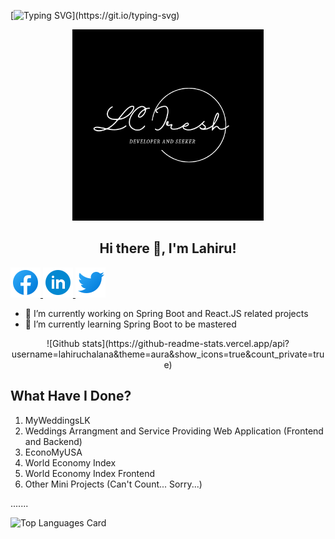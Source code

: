 [![Typing SVG](https://readme-typing-svg.herokuapp.com?multiline=true&width=500&lines=Full-Stack+Web+Developer.+Let's+Enjoy+Coding.)](https://git.io/typing-svg)

<p align="center">
  <img width="306" src="https://github.com/lahiruchalana/lahiruchalana/blob/main/assets/lcIresh.png" />
</p>  

<h2 align="center">Hi there 👋, I'm Lahiru!</h2>

<a href="https://www.facebook.com/lahiru.chalana.1">
    <img src="https://github.com/lahiruchalana/lahiruchalana/blob/main/assets/icons8-facebook-48.png"/>
</a>

<a href="https://www.linkedin.com/in/lahiru-chalana-622749155/">
    <img src="https://github.com/lahiruchalana/lahiruchalana/blob/main/assets/icons8-linkedin-circled-48.png"/>
</a>

<a href="https://twitter.com/ChalanaLahiru">
    <img src="https://github.com/lahiruchalana/lahiruchalana/blob/main/assets/icons8-twitter-48.png"/>
</a>

- 🔭 I’m currently working on Spring Boot and React.JS related projects
- 🌱 I’m currently learning Spring Boot to be mastered

<div align="center"> 
    ![Github stats](https://github-readme-stats.vercel.app/api?username=lahiruchalana&theme=aura&show_icons=true&count_private=true) 
</div>

## What Have I Done?

1. MyWeddingsLK
2. Weddings Arrangment and Service Providing Web Application (Frontend and Backend)
3. EconoMyUSA
4. World Economy Index
5. World Economy Index Frontend
6. Other Mini Projects (Can't Count... Sorry...)

.......

![Top Languages Card](https://github-readme-stats.vercel.app/api/top-langs/?username=lahiruchalana&theme=dark)


<!--
**lahiruchalana/lahiruchalana** is a ✨ _special_ ✨ repository because its `README.md` (this file) appears on your GitHub profile.

Here are some ideas to get you started:

- 🔭 I’m currently working on ...
- 🌱 I’m currently learning ...
- 👯 I’m looking to collaborate on ...
- 🤔 I’m looking for help with ...
- 💬 Ask me about ...
- 📫 How to reach me: ...
- 😄 Pronouns: ...
- ⚡ Fun fact: ...
-->
